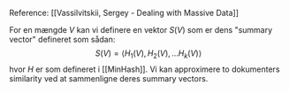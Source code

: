 Reference: [[Vassilvitskii, Sergey - Dealing with Massive Data]]

For en mængde $V$ kan vi definere en vektor $S(V)$ som er dens "summary vector" defineret som sådan:
$$S(V)=\langle H_1(V),H_2(V),\dots H_k(V)\rangle$$
hvor $H$ er som defineret i [[MinHash]].
Vi kan approximere to dokumenters similarity ved at sammenligne deres summary vectors.